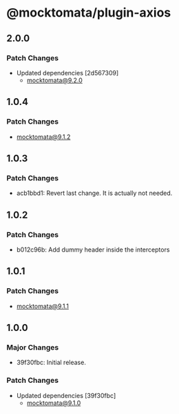# @mocktomata/plugin-axios

## 2.0.0

### Patch Changes

- Updated dependencies [2d567309]
  - mocktomata@9.2.0

## 1.0.4

### Patch Changes

- mocktomata@9.1.2

## 1.0.3

### Patch Changes

- acb1bbd1: Revert last change. It is actually not needed.

## 1.0.2

### Patch Changes

- b012c96b: Add dummy header inside the interceptors

## 1.0.1

### Patch Changes

- mocktomata@9.1.1

## 1.0.0

### Major Changes

- 39f30fbc: Initial release.

### Patch Changes

- Updated dependencies [39f30fbc]
  - mocktomata@9.1.0
